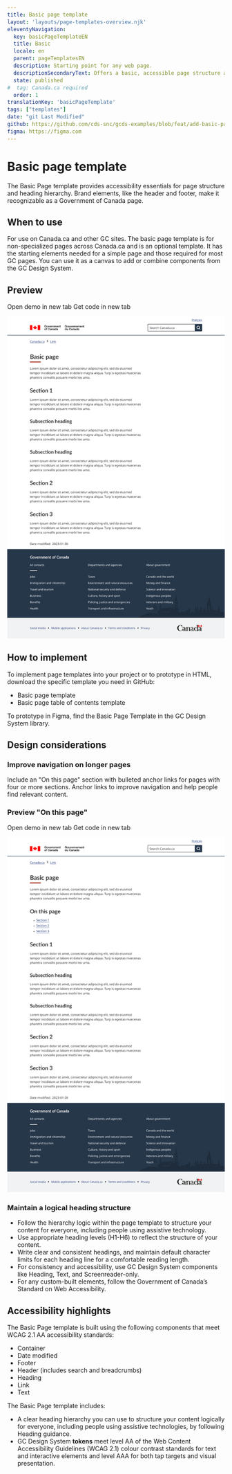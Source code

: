 ```yaml
---
title: Basic page template
layout: 'layouts/page-templates-overview.njk'
eleventyNavigation:
  key: basicPageTemplateEN
  title: Basic
  locale: en
  parent: pageTemplatesEN
  description: Starting point for any web page.
  descriptionSecondaryText: Offers a basic, accessible page structure and hierarchy and includes the elements required for most GC pages.
  state: published
#  tag: Canada.ca required
  order: 1
translationKey: 'basicPageTemplate'
tags: ["templates"]
date: "git Last Modified"
github: https://github.com/cds-snc/gcds-examples/blob/feat/add-basic-page-templates/templates/english/basic-page-template.html
figma: https://figma.com
---
```


# Basic page template

The Basic Page template provides accessibility essentials for page structure and heading hierarchy. Brand elements, like the header and footer, make it recognizable as a Government of Canada page.

## When to use

For use on Canada.ca and other GC sites.
The basic page template is for non-specialized pages across Canada.ca and is an optional template. It has the starting elements needed for a simple page and those required for most GC pages. You can use it as a canvas to add or combine <gcds-link href="{{ links.components }}">components</gcds-link> from the GC Design System.

## Preview

<gcds-button class="md:d-inline-block d-block md:me-400 me-0 md:mb-0 mb-400" button-role="secondary" type="link" href="{{ links.pageTemplatesBasicPreview }}" target="_blank">Open demo in new tab</gcds-button>
<gcds-button class="md:d-inline-block d-block" button-role="secondary" type="link" href="{{ links.pageTemplatesBasicCode }}" target="_blank">Get code in new tab</gcds-button>

<img class="max-width-content b-sm b-default mb-400 p-400" src="/images/en/templates/basic-page-preview.png" alt="A basic page template includes the Government of Canada header and footer, H1, H2 and H3 heading sections with text underneath each section."/>

## How to implement

To implement page templates into your project or to prototype in HTML, download the specific template you need in GitHub:

- <gcds-link external href="{{ links.pageTemplatesBasicGithubLink }}">Basic page template</gcds-link>
- <gcds-link external href="{{ links.pageTemplatesBasicExtOTPGithubLink }}">Basic page table of contents template</gcds-link>

To prototype in Figma, find the <gcds-link external href="{{ links.pageTemplatesBasicFigma }}">Basic Page Template</gcds-link> in the GC Design System library.

## Design considerations

### Improve navigation on longer pages

Include an "On this page" section with bulleted anchor links for pages with four or more sections. Anchor links  to improve navigation and help people find relevant content.

### Preview "On this page"

<gcds-button class="md:d-inline-block d-block md:me-400 me-0 md:mb-0 mb-400" button-role="secondary" type="link" href="{{ links.pageTemplatesBasicExtOTPPreview }}" target="_blank">Open demo in new tab</gcds-button>
<gcds-button  button-role="secondary" type="link" href="{{ links.pageTemplatesBasicExtOTPCode }}" target="_blank">Get code in new tab</gcds-button>

<img class="max-width-content b-sm b-default mb-400 p-400" src="/images/en/templates/basic-page-on-this-page-preview.png" alt='A basic page template with a "On this page" section includes the Government of Canada header and footer, a "On this page" section with three sections listed underneath.'/>

### Maintain a logical heading structure

- Follow the hierarchy logic within the page template to structure your content for everyone, including people using assistive technology.
- Use appropriate heading levels (H1-H6) to reflect the structure of your content.
- Write clear and consistent headings, and maintain default character limits for each heading line for a comfortable reading length.
- For consistency and accessibility, use GC Design System components like <gcds-link href="{{ links.heading }}">Heading</gcds-link>, <gcds-link href="{{ links.text }}">Text</gcds-link>, and <gcds-link href="{{ links.screenreaderOnly }}">Screenreader-only</gcds-link>.
- For any custom-built elements, follow the Government of Canada’s <gcds-link href="{{ links.tbsStandardsOnWebA11y }}" external>Standard on Web Accessibility</gcds-link>.

## Accessibility highlights

The Basic Page template is built using the following components that meet WCAG 2.1 AA accessibility standards:

- Container
- Date modified
- Footer
- Header (includes search and breadcrumbs)
- Heading
- Link
- Text

The Basic Page template includes:

- A clear heading hierarchy you can use to structure your content logically for everyone, including people using assistive technologies, by following <gcds-link href="{{ links.heading }}">Heading</gcds-link> guidance.
- GC Design System **tokens** meet level AA of the <gcds-link href="{{ links.wcag }}" external>Web Content Accessibility Guidelines (WCAG 2.1)</gcds-link> colour contrast standards for text and interactive elements and level AAA for both tap targets and visual presentation.